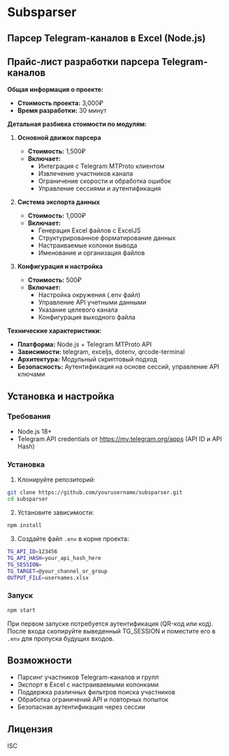 # Subsparser

## Парсер Telegram-каналов в Excel (Node.js)

## Прайс-лист разработки парсера Telegram-каналов

**Общая информация о проекте:**
- **Стоимость проекта:** 3,000₽
- **Время разработки:** 30 минут

**Детальная разбивка стоимости по модулям:**

1. **Основной движок парсера**
   - **Стоимость:** 1,500₽
   - **Включает:**
     - Интеграция с Telegram MTProto клиентом
     - Извлечение участников канала
     - Ограничение скорости и обработка ошибок
     - Управление сессиями и аутентификация

2. **Система экспорта данных**
   - **Стоимость:** 1,000₽
   - **Включает:**
     - Генерация Excel файлов с ExcelJS
     - Структурированное форматирование данных
     - Настраиваемые колонки вывода
     - Именование и организация файлов

3. **Конфигурация и настройка**
   - **Стоимость:** 500₽
   - **Включает:**
     - Настройка окружения (.env файл)
     - Управление API учетными данными
     - Указание целевого канала
     - Конфигурация выходного файла

**Технические характеристики:**
- **Платформа:** Node.js + Telegram MTProto API
- **Зависимости:** telegram, exceljs, dotenv, qrcode-terminal
- **Архитектура:** Модульный скриптовый подход
- **Безопасность:** Аутентификация на основе сессий, управление API ключами

## Установка и настройка

### Требования
- Node.js 18+
- Telegram API credentials от https://my.telegram.org/apps (API ID и API Hash)

### Установка
1. Клонируйте репозиторий:
```bash
git clone https://github.com/yourusername/subsparser.git
cd subsparser
```

2. Установите зависимости:
```bash
npm install
```

3. Создайте файл `.env` в корне проекта:
```bash
TG_API_ID=123456
TG_API_HASH=your_api_hash_here
TG_SESSION=
TG_TARGET=@your_channel_or_group
OUTPUT_FILE=usernames.xlsx
```

### Запуск
```bash
npm start
```

При первом запуске потребуется аутентификация (QR-код или код). После входа скопируйте выведенный TG_SESSION и поместите его в `.env` для пропуска будущих входов.

## Возможности
- Парсинг участников Telegram-каналов и групп
- Экспорт в Excel с настраиваемыми колонками
- Поддержка различных фильтров поиска участников
- Обработка ограничений API и повторных попыток
- Безопасная аутентификация через сессии

## Лицензия
ISC

